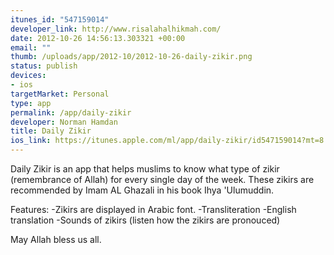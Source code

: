 ```yaml
--- 
itunes_id: "547159014"
developer_link: http://www.risalahalhikmah.com/
date: 2012-10-26 14:56:13.303321 +00:00
email: ""
thumb: /uploads/app/2012-10/2012-10-26-daily-zikir.png
status: publish
devices: 
- ios
targetMarket: Personal
type: app
permalink: /app/daily-zikir
developer: Norman Hamdan
title: Daily Zikir
ios_link: https://itunes.apple.com/ml/app/daily-zikir/id547159014?mt=8
---
```


Daily Zikir is an app that helps muslims to know what type of zikir (remembrance of Allah) for every single day of the week. These zikirs are recommended by Imam AL Ghazali in his book Ihya 'Ulumuddin.

Features:
-Zikirs are displayed in Arabic font.
-Transliteration
-English translation
-Sounds of zikirs (listen how the zikirs are pronouced)

May Allah bless us all.
